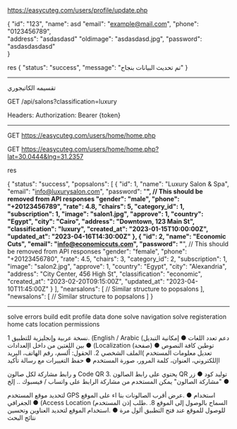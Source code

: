 https://easycuteg.com/users/profile/update.php

{
"id": "123",
"name": asd
"email": "example@mail.com", 
"phone": "0123456789",    
"address":  "asdasdasd"
"oldimage": "asdasdasd.jpg", 
"password": "asdasdasdasd"   
}

res
{
"status": "success",
"message": "تم تحديث البيانات بنجاح"
}

-------------------------------------------------------
تقسيمه الكاتيجوري

GET /api/salons?classification=luxury

Headers:
Authorization: Bearer {token}



------------------------------


GET https://easycuteg.com/users/home/home.php

GET https://easycuteg.com/users/home/home.php?lat=30.0444&lng=31.2357


res

{
"status": "success",
"popsalons": [
{
"id": 1,
"name": "Luxury Salon & Spa",
"email": "info@luxurysalon.com",
"password": "********", // This should be removed from API responses
"gender": "male",
"phone": "+20123456789",
"rate": 4.8,
"chairs": 5,
"category_id": 1,
"subscription": 1,
"image": "salon1.jpg",
"approve": 1,
"country": "Egypt",
"city": "Cairo",
"address": "Downtown, 123 Main St",
"classification": "luxury",
"created_at": "2023-01-15T10:00:00Z",
"updated_at": "2023-04-16T14:30:00Z"
},
{
"id": 2,
"name": "Economic Cuts",
"email": "info@economiccuts.com",
"password": "********", // This should be removed from API responses
"gender": "female",
"phone": "+20123456780",
"rate": 4.5,
"chairs": 3,
"category_id": 2,
"subscription": 1,
"image": "salon2.jpg",
"approve": 1,
"country": "Egypt",
"city": "Alexandria",
"address": "City Center, 456 High St",
"classification": "economic",
"created_at": "2023-02-20T09:15:00Z",
"updated_at": "2023-04-10T11:45:00Z"
}
],
"nearsalons": [
// Similar structure to popsalons
],
"newsalons": [
// Similar structure to popsalons
]
}


------------------------------













solve errors build
edit profile data done
solve navigation
solve registeration
home cats
location permissions


نسخة عربية وإنجليزية للتطبيق 1.
(English / Arabic (دعم تعدد اللغات ●
إمكانية التبديل بين اللغتين من داخل اإلعدادات ●
(Localization (توطين كافة النصوص ●
(صفحة تعديل معلومات المستخدم )الملف الشخصي 2.
الحقول: اًلسم، رقم الهاتف، البريد اإللكتروني، العنوان، كلمة المرور، صورة المستخدم ●
حفظ التغييرات مع رسالة تأكيد

و رابط مشاركة لكل صالون Code QR 3.
يحتوي على رابط الصالون QR توليد كود ●
زر "مشاركة الصالون" يمكن المستخدم من مشاركة الرابط على واتساب / فيسبوك .. إلخ ●




لتحديد موقع المستخدم GPS استخدام ●
.عرض أقرب الصالونات بنا اء على الموقع الجغرافي ●
(Access Location (السماح بالوصول إلى الموقع 8.
.طلب إذن المستخدم للوصول للموقع عند فتح التطبيق ألول مرة ●
.استخدام الموقع لتحديد العناوين وتحسين نتائج البحث 